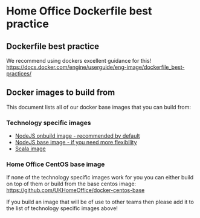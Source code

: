 # Home Office Dockerfile best practice

## Dockerfile best practice
We recommend using dockers excellent guidance for this!  
https://docs.docker.com/engine/userguide/eng-image/dockerfile_best-practices/

## Docker images to build from
This document lists all of our docker base images that you can build from:

### Technology specific images

* [NodeJS onbuild image - recommended by default](https://github.com/UKHomeOffice/docker-nodejs)
* [NodeJS base image - if you need more flexibility](https://github.com/UKHomeOffice/docker-nodejs-base)
* [Scala image](https://github.com/UKHomeOffice/docker-scala-sbt)

### Home Office CentOS base image
If none of the technology specific images work for you you can either build on top of them or build from the base centos image:  
https://github.com/UKHomeOffice/docker-centos-base

If you build an image that will be of use to other teams then please add it to the list of technology specific images above!
